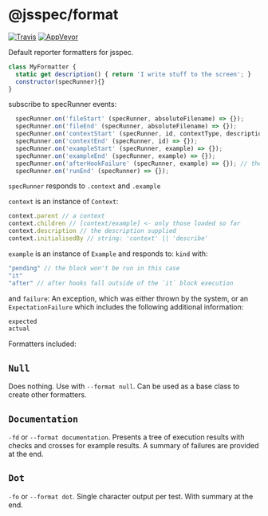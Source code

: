 # @jsspec/format
[![Travis](https://img.shields.io/travis/jsspec/format/master.svg?logo=travis&style=for-the-badge)](https://travis-ci.org/jsspec/format)
[![AppVeyor](https://img.shields.io/appveyor/ci/HookyQR/format/master.svg?logo=appveyor&style=for-the-badge)](https://ci.appveyor.com/project/HookyQR/format)

Default reporter formatters for jsspec.

```javascript
class MyFormatter {
  static get description() { return 'I write stuff to the screen'; }
  constructor(specRunner){}
}
```

subscribe to specRunner events:
```javascript
  specRunner.on('fileStart' (specRunner, absoluteFilename) => {});
  specRunner.on('fileEnd' (specRunner, absoluteFilename) => {});
  specRunner.on('contextStart' (specRunner, id, contextType, description) => {});
  specRunner.on('contextEnd' (specRunner, id) => {});
  specRunner.on('exampleStart' (specRunner, example) => {});
  specRunner.on('exampleEnd' (specRunner, example) => {});
  specRunner.on('afterHookFailure' (specRunner, example) => {}); // the example in this case is the hook
  specRunner.on('runEnd' (specRunner) => {});
```

`specRunner` responds to `.context` and `.example`

`context` is an instance of `Context`:
```javascript
context.parent // a context
context.children // [context/example] <- only those loaded so far
context.description // the description supplied 
context.initialisedBy // string: 'context' || 'describe'
```
`example` is an instance of `Example` and responds to:
`kind` with:
```javascript
"pending" // the block won't be run in this case
"it"
"after" // after hooks fall outside of the `it` block execution
```

and `failure`:
An exception, which was either thrown by the system, or an `ExpectationFailure` which includes the following additional information:
```javascript
expected
actual
```

Formatters included:
## `Null`
Does nothing. Use with `--format null`. Can be used as a base class to create other formatters.

## `Documentation`
`-fd` or `--format documentation`. Presents a tree of execution results with checks and crosses for example results. A summary of failures are provided at the end.

## `Dot`
`-fo` or `--format dot`. Single character output per test. With summary at the end.
